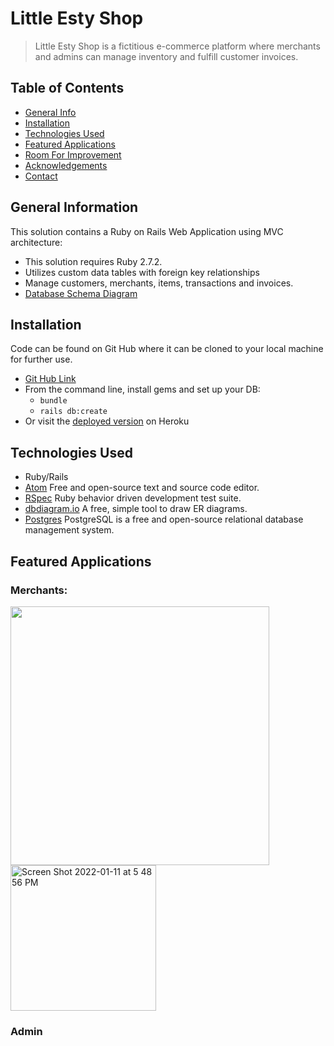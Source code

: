 # Little Esty Shop
> Little Esty Shop is a fictitious e-commerce platform where merchants and admins can manage inventory and fulfill customer invoices.
## Table of Contents
* [General Info](#general-information)
* [Installation](#installation)
* [Technologies Used](#technologies-used)
* [Featured Applications](#featured-applications)
* [Room For Improvement](#room-for-improvement)
* [Acknowledgements](#acknowledgements)
* [Contact](#contact)

## General Information
This solution contains a Ruby on Rails Web Application using MVC architecture:
- This solution requires Ruby 2.7.2.
- Utilizes custom data tables with foreign key relationships
- Manage customers, merchants, items, transactions and invoices.
- [Database Schema Diagram](https://dbdiagram.io/d/61b0e0908c901501c0e724a4)

## Installation
Code can be found on Git Hub where it can be cloned to your local machine for further use.
- [Git Hub Link](https://github.com/russellrockwood/MaintenanceTracker)
- From the command line, install gems and set up your DB:
    * `bundle`
    * `rails db:create`
- Or visit the [deployed version]() on Heroku

## Technologies Used
- Ruby/Rails
- [Atom](https://visualstudio.microsoft.com/downloads/) Free and open-source text and source code editor.
- [RSpec](https://rspec.info/) Ruby behavior driven development test suite.
- [dbdiagram.io](https://dbdiagram.io/home) A free, simple tool to draw ER diagrams.
- [Postgres](https://www.postgresql.org/) PostgreSQL is a free and open-source relational database management system. 

## Featured Applications
### Merchants:
<img width="414" src="https://user-images.githubusercontent.com/63167887/149033746-6e109fd4-fac1-4459-8af2-64a97ec15960.png">
<img width="233" alt="Screen Shot 2022-01-11 at 5 48 56 PM" src="https://user-images.githubusercontent.com/63167887/149033760-39b4a973-3d74-41ee-b210-d6510d58de6f.png">

### Admin




